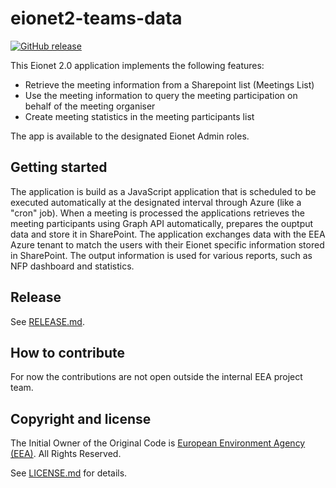 # eionet2-teams-data

[![GitHub release](https://img.shields.io/github/v/release/eea/eionet2-teams-data)](https://github.com/eea/eionet2-teams-data/releases)

This Eionet 2.0 application implements the following features:
- Retrieve the meeting information from a Sharepoint list (Meetings List)
- Use the meeting information to query the meeting participation on behalf of the meeting organiser
- Create meeting statistics in the meeting participants list

The app is available to the designated Eionet Admin roles.

## Getting started

The application is build as a JavaScript application that is scheduled to be executed automatically at the designated interval through Azure (like a "cron" job).
When a meeting is processed the applications retrieves the meeting participants using Graph API automatically, prepares the ouptput data and store it in SharePoint. The application exchanges data with the EEA Azure tenant to match the users with their Eionet specific information stored in SharePoint.
The output information is used for various reports, such as NFP dashboard and statistics.

## Release

See [RELEASE.md](https://github.com/eea/eionet2-teams-data/blob/master/RELEASE.md).

## How to contribute

For now the contributions are not open outside the internal EEA project team.

## Copyright and license

The Initial Owner of the Original Code is [European Environment Agency (EEA)](http://eea.europa.eu).
All Rights Reserved.

See [LICENSE.md](https://github.com/eea/eionet2-user-management/blob/master/LICENSE.md) for details.
